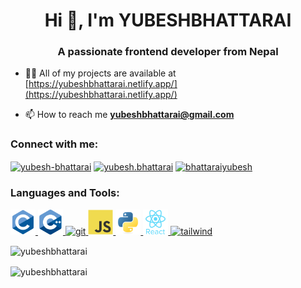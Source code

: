 <h1 align="center">Hi 👋, I'm YUBESHBHATTARAI</h1>
<h3 align="center">A passionate frontend developer from Nepal</h3>

- 👨‍💻 All of my projects are available at [https://yubeshbhattarai.netlify.app/](https://yubeshbhattarai.netlify.app/)

- 📫 How to reach me **yubeshbhattarai@gmail.com**

<h3 align="left">Connect with me:</h3>
<p align="left">
<a href="https://linkedin.com/in/yubesh-bhattarai" target="blank"><img align="center" src="https://raw.githubusercontent.com/rahuldkjain/github-profile-readme-generator/master/src/images/icons/Social/linked-in-alt.svg" alt="yubesh-bhattarai" height="30" width="40" /></a>
<a href="https://fb.com/yubesh.bhattarai" target="blank"><img align="center" src="https://raw.githubusercontent.com/rahuldkjain/github-profile-readme-generator/master/src/images/icons/Social/facebook.svg" alt="yubesh.bhattarai" height="30" width="40" /></a>
<a href="https://instagram.com/bhattaraiyubesh" target="blank"><img align="center" src="https://raw.githubusercontent.com/rahuldkjain/github-profile-readme-generator/master/src/images/icons/Social/instagram.svg" alt="bhattaraiyubesh" height="30" width="40" /></a>
</p>

<h3 align="left">Languages and Tools:</h3>
<p align="left"> <a href="https://www.cprogramming.com/" target="_blank" rel="noreferrer"> <img src="https://raw.githubusercontent.com/devicons/devicon/master/icons/c/c-original.svg" alt="c" width="40" height="40"/> </a> <a href="https://www.w3schools.com/cpp/" target="_blank" rel="noreferrer"> <img src="https://raw.githubusercontent.com/devicons/devicon/master/icons/cplusplus/cplusplus-original.svg" alt="cplusplus" width="40" height="40"/> </a> <a href="https://git-scm.com/" target="_blank" rel="noreferrer"> <img src="https://www.vectorlogo.zone/logos/git-scm/git-scm-icon.svg" alt="git" width="40" height="40"/> </a> <a href="https://developer.mozilla.org/en-US/docs/Web/JavaScript" target="_blank" rel="noreferrer"> <img src="https://raw.githubusercontent.com/devicons/devicon/master/icons/javascript/javascript-original.svg" alt="javascript" width="40" height="40"/> </a> <a href="https://www.python.org" target="_blank" rel="noreferrer"> <img src="https://raw.githubusercontent.com/devicons/devicon/master/icons/python/python-original.svg" alt="python" width="40" height="40"/> </a> <a href="https://reactjs.org/" target="_blank" rel="noreferrer"> <img src="https://raw.githubusercontent.com/devicons/devicon/master/icons/react/react-original-wordmark.svg" alt="react" width="40" height="40"/> </a> <a href="https://tailwindcss.com/" target="_blank" rel="noreferrer"> <img src="https://www.vectorlogo.zone/logos/tailwindcss/tailwindcss-icon.svg" alt="tailwind" width="40" height="40"/> </a> </p>

<p><img align="center" src="https://github-readme-stats.vercel.app/api/top-langs?username=yubeshbhattarai&show_icons=true&locale=en&layout=compact" alt="yubeshbhattarai" /></p>

<p><img align="center" src="https://github-readme-streak-stats.herokuapp.com/?user=yubeshbhattarai&" alt="yubeshbhattarai" /></p>
